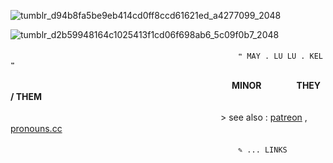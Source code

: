![tumblr_d94b8fa5be9eb414cd0ff8ccd61621ed_a4277099_2048](https://github.com/velocicoaster/velocicoaster/assets/163074010/cd8f6c2e-8b11-44c5-bb91-5516b58b9521)

![tumblr_d2b59948164c1025413f1cd06f698ab6_5c09f0b7_2048](https://github.com/velocicoaster/velocicoaster/assets/163074010/ce3ee46c-e4c3-47b1-9c03-f43dd84c0fc3)

　　　　　　　　　　　　　　　　　　　　　　　　　　``❝ MAY . LU LU . KEL ❞``
                          
　　　　　　　　　　　　　　　　　　　　　　　　　 **MINOR　　　　THEY / THEM**

　　　　　　　　　　　　　　　　　　　　　　　　> see also : [patreon](https://www.patreon.com/togeinumaki/about) , [pronouns.cc](https://pronouns.cc/@togeinumaki)

　　　　　　　　　　　　　　　　　　　　　　　　　　``✎ ... LINKS``

                        
